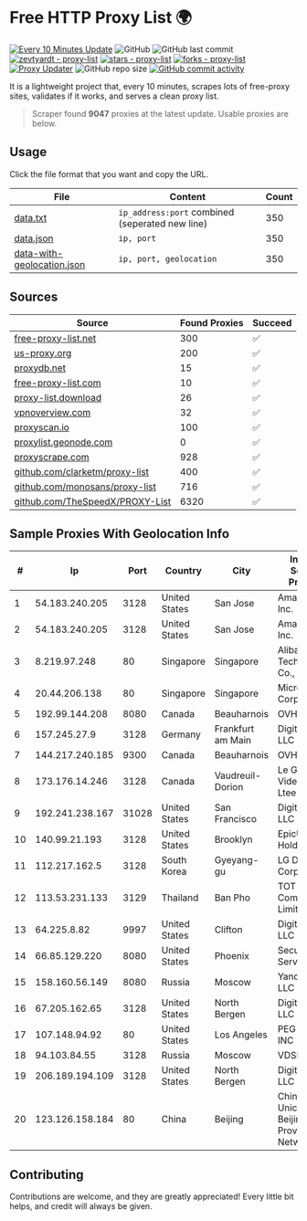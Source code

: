 
# Free HTTP Proxy List 🌍

[![Every 10 Minutes Update](https://github.com/mertguvencli/http-proxy-list/actions/workflows/main.yml/badge.svg?branch=main)](https://github.com/mertguvencli/http-proxy-list/actions/workflows/main.yml)
![GitHub](https://img.shields.io/github/license/mertguvencli/http-proxy-list)
![GitHub last commit](https://img.shields.io/github/last-commit/mertguvencli/http-proxy-list)
[![zevtyardt - proxy-list](https://img.shields.io/static/v1?label=zevtyardt&message=proxy-list&color=blue&logo=github)](https://github.com/zevtyardt/proxy-list "Go to GitHub repo")
[![stars - proxy-list](https://img.shields.io/github/stars/zevtyardt/proxy-list?style=social)](https://github.com/zevtyardt/proxy-list)
[![forks - proxy-list](https://img.shields.io/github/forks/zevtyardt/proxy-list?style=social)](https://github.com/zevtyardt/proxy-list)
[![Proxy Updater](https://github.com/zevtyardt/proxy-list/workflows/Proxy%20Updater/badge.svg)](https://github.com/zevtyardt/proxy-list/actions?query=workflow:"Proxy+Updater")
![GitHub repo size](https://img.shields.io/github/repo-size/zevtyardt/proxy-list)
[![GitHub commit activity](https://img.shields.io/github/commit-activity/m/zevtyardt/proxy-list?logo=commits)](https://github.com/zevtyardt/proxy-list/commits/main)

It is a lightweight project that, every 10 minutes, scrapes lots of free-proxy sites, validates if it works, and serves a clean proxy list.

> Scraper found **9047** proxies at the latest update. Usable proxies are below.

## Usage

Click the file format that you want and copy the URL.

|File|Content|Count|
|----|-------|-----|
|[data.txt](https://raw.githubusercontent.com/mertguvencli/http-proxy-list/main/proxy-list/data.txt)|`ip_address:port` combined (seperated new line)|350|
|[data.json](https://raw.githubusercontent.com/mertguvencli/http-proxy-list/main/proxy-list/data.json)|`ip, port`|350|
|[data-with-geolocation.json](https://raw.githubusercontent.com/mertguvencli/http-proxy-list/main/proxy-list/data-with-geolocation.json)|`ip, port, geolocation`|350|

## Sources

|Source|Found Proxies|Succeed|
|------|-------------|-------|
|[free-proxy-list.net](https://free-proxy-list.net)|300|✅|
|[us-proxy.org](https://www.us-proxy.org)|200|✅|
|[proxydb.net](http://proxydb.net)|15|✅|
|[free-proxy-list.com](https://free-proxy-list.com/?page=&port=&type%5B%5D=http&type%5B%5D=https&up_time=0&search=Search)|10|✅|
|[proxy-list.download](https://www.proxy-list.download/HTTP)|26|✅|
|[vpnoverview.com](https://vpnoverview.com/privacy/anonymous-browsing/free-proxy-servers)|32|✅|
|[proxyscan.io](https://www.proxyscan.io)|100|✅|
|[proxylist.geonode.com](https://proxylist.geonode.com/api/proxy-list?limit=300&page=1&sort_by=lastChecked&sort_type=desc&protocols=http,https)|0|✅|
|[proxyscrape.com](https://api.proxyscrape.com/v2/?request=displayproxies&protocol=http&timeout=10000&country=all&ssl=all&anonymity=all)|928|✅|
|[github.com/clarketm/proxy-list](https://raw.githubusercontent.com/clarketm/proxy-list/master/proxy-list-raw.txt)|400|✅|
|[github.com/monosans/proxy-list](https://raw.githubusercontent.com/monosans/proxy-list/main/proxies/http.txt)|716|✅|
|[github.com/TheSpeedX/PROXY-List](https://raw.githubusercontent.com/TheSpeedX/PROXY-List/master/http.txt)|6320|✅|


## Sample Proxies With Geolocation Info

|#|Ip|Port|Country|City|Internet Service Provider|
|-|--|----|-------|----|-------------------------|
|1|54.183.240.205|3128|United States|San Jose|Amazon.com, Inc.|
|2|54.183.240.205|3128|United States|San Jose|Amazon.com, Inc.|
|3|8.219.97.248|80|Singapore|Singapore|Alibaba (US) Technology Co., Ltd.|
|4|20.44.206.138|80|Singapore|Singapore|Microsoft Corporation|
|5|192.99.144.208|8080|Canada|Beauharnois|OVH SAS|
|6|157.245.27.9|3128|Germany|Frankfurt am Main|DigitalOcean, LLC|
|7|144.217.240.185|9300|Canada|Beauharnois|OVH SAS|
|8|173.176.14.246|3128|Canada|Vaudreuil-Dorion|Le Groupe Videotron Ltee|
|9|192.241.238.167|31028|United States|San Francisco|DigitalOcean, LLC|
|10|140.99.21.193|3128|United States|Brooklyn|EpicUp Holdings Inc|
|11|112.217.162.5|3128|South Korea|Gyeyang-gu|LG DACOM Corporation|
|12|113.53.231.133|3129|Thailand|Ban Pho|TOT Public Company Limited|
|13|64.225.8.82|9997|United States|Clifton|DigitalOcean, LLC|
|14|66.85.129.220|8080|United States|Phoenix|Secured Servers LLC|
|15|158.160.56.149|8080|Russia|Moscow|Yandex.Cloud LLC|
|16|67.205.162.65|3128|United States|North Bergen|DigitalOcean, LLC|
|17|107.148.94.92|80|United States|Los Angeles|PEG TECH INC|
|18|94.103.84.55|3128|Russia|Moscow|VDSINA|
|19|206.189.194.109|3128|United States|North Bergen|DigitalOcean, LLC|
|20|123.126.158.184|80|China|Beijing|China Unicom Beijing Province Network|



## Contributing

Contributions are welcome, and they are greatly appreciated! Every
little bit helps, and credit will always be given.

